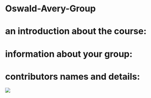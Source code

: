 # Oswald-Avery-Group

# an introduction about the course:

# information about your group:


# contributors names and details:


<img src="/FB_IMG_17050946970487822[1].jpeg">
